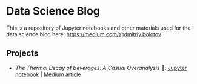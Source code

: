 # Data Science Blog

This is a repository of Jupyter notebooks and other materials used for the data science blog here: https://medium.com/@dmitriy.bolotov

## Projects
- *The Thermal Decay of Beverages: A Casual Overanalysis* 🍵: [Jupyter notebook](thermal_decay_of_beverages/thermal_decay_of_beverages.ipynb) | [Medium article](https://medium.com/@dmitriy.bolotov/the-thermal-decay-of-beverages-a-casual-overanalysis-0c9d863b861e)
